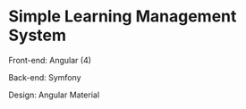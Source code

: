 Simple Learning Management System
=========

Front-end: Angular (4)

Back-end: Symfony

Design: Angular Material
